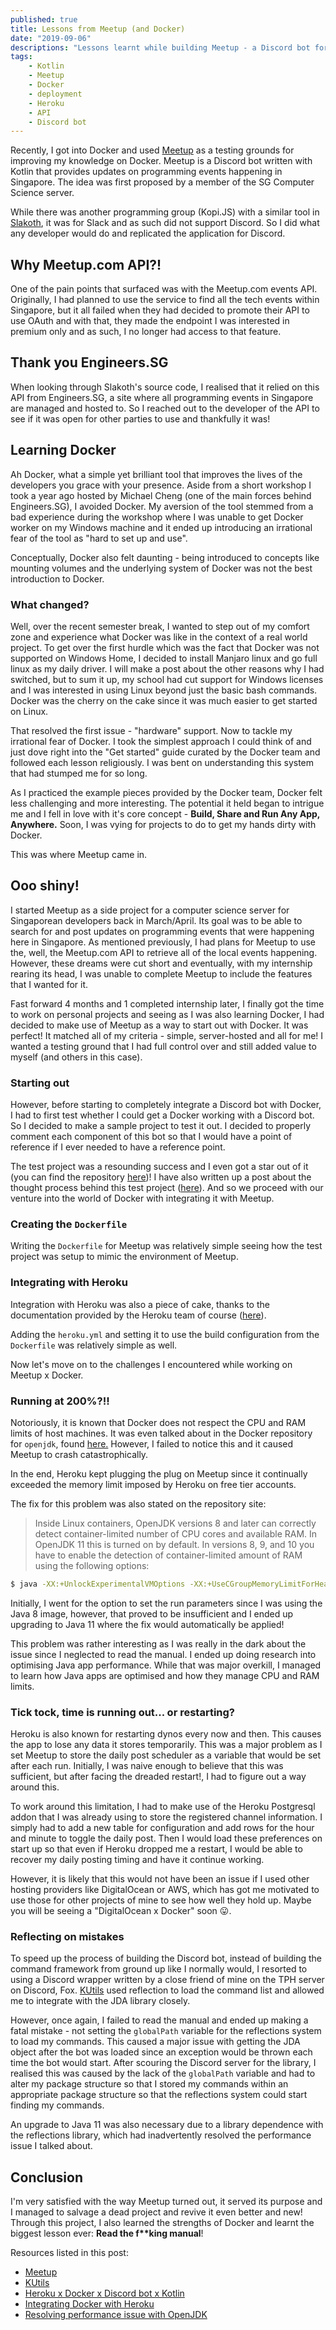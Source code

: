 ```yaml
---
published: true
title: Lessons from Meetup (and Docker)
date: "2019-09-06"
descriptions: "Lessons learnt while building Meetup - a Discord bot for displaying local events"
tags:
    - Kotlin
    - Meetup
    - Docker
    - deployment
    - Heroku
    - API
    - Discord bot
---
```


Recently, I got into Docker and used [Meetup](https://github.com/woojiahao/meetup) as a testing grounds for improving my knowledge on Docker. Meetup is a Discord bot written with Kotlin that provides updates on programming events happening in Singapore. The idea was first proposed by a member of the SG Computer Science server.

While there was another programming group (Kopi.JS) with a similar tool in [Slakoth](https://github.com/cheeaun/slakoth), it was for Slack and as such did not support Discord. So I did what any developer would do and replicated the application for Discord. 

## Why Meetup.com API?!
One of the pain points that surfaced was with the Meetup.com events API. Originally, I had planned to use the service to find all the tech events within Singapore, but it all failed when they had decided to promote their API to use OAuth and with that, they made the endpoint I was interested in premium only and as such, I no longer had access to that feature.

## Thank you Engineers.SG
When looking through Slakoth's source code, I realised that it relied on this API from Engineers.SG, a site where all programming events in Singapore are managed and hosted to. So I reached out to the developer of the API to see if it was open for other parties to use and thankfully it was!

## Learning Docker
Ah Docker, what a simple yet brilliant tool that improves the lives of the developers you grace with your presence. Aside from a short workshop I took a year ago hosted by Michael Cheng (one of the main forces behind Engineers.SG), I avoided Docker. My aversion of the tool stemmed from a bad experience during the workshop where I was unable to get Docker worker on my Windows machine and it ended up introducing an irrational fear of the tool as "hard to set up and use". 

Conceptually, Docker also felt daunting - being introduced to concepts like mounting volumes and the underlying system of Docker was not the best introduction to Docker.

### What changed? 
Well, over the recent semester break, I wanted to step out of my comfort zone and experience what Docker was like in the context of a real world project. To get over the first hurdle which was the fact that Docker was not supported on Windows Home, I decided to install Manjaro linux and go full linux as my daily driver. I will make a post about the other reasons why I had switched, but to sum it up, my school had cut support for Windows licenses and I was interested in using Linux beyond just the basic bash commands. Docker was the cherry on the cake since it was much easier to get started on Linux.

That resolved the first issue - "hardware" support. Now to tackle my irrational fear of Docker. I took the simplest approach I could think of and just dove right into the "Get started" guide curated by the Docker team and followed each lesson religiously. I was bent on understanding this system that had stumped me for so long.

As I practiced the example pieces provided by the Docker team, Docker felt less challenging and more interesting. The potential it held began to intrigue me and I fell in love with it's core concept - **Build, Share and Run Any App, Anywhere.** Soon, I was vying for projects to do to get my hands dirty with Docker. 

This was where Meetup came in.

## Ooo shiny!
I started Meetup as a side project for a computer science server for Singaporean developers back in March/April. Its goal was to be able to search for and post updates on programming events that were happening here in Singapore. As mentioned previously, I had plans for Meetup to use the, well, the Meetup.com API to retrieve all of the local events happening. However, these dreams were cut short and eventually, with my internship rearing its head, I was unable to complete Meetup to include the features that I wanted for it.

Fast forward 4 months and 1 completed internship later, I finally got the time to work on personal projects and seeing as I was also learning Docker, I had decided to make use of Meetup as a way to start out with Docker. It was perfect! It matched all of my criteria - simple, server-hosted and all for me! I wanted a testing ground that I had full control over and still added value to myself (and others in this case). 

### Starting out
However, before starting to completely integrate a Discord bot with Docker, I had to first test whether I could get a Docker working with a Discord bot. So I decided to make a sample project to test it out. I decided to properly comment each component of this bot so that I would have a point of reference if I ever needed to have a reference point. 

The test project was a resounding success and I even got a star out of it (you can find the repository [here](https://github.com/woojiahao/discord-docker))! I have also written up a post about the thought process behind this test project ([here](https://woojiahao.github.io/Heroku-x-Docker-x-Discord-bot-x-Kotlin/)). And so we proceed with our venture into the world of Docker with integrating it with Meetup. 

### Creating the `Dockerfile`
Writing the `Dockerfile` for Meetup was relatively simple seeing how the test project was setup to mimic the environment of Meetup. 

### Integrating with Heroku
Integration with Heroku was also a piece of cake, thanks to the documentation provided by the Heroku team of course ([here](https://devcenter.heroku.com/articles/build-docker-images-heroku-yml)). 

Adding the `heroku.yml` and setting it to use the build configuration from the `Dockerfile` was relatively simple as well.

Now let's move on to the challenges I encountered while working on Meetup x Docker.

### Running at 200%?!!
Notoriously, it is known that Docker does not respect the CPU and RAM limits of host machines. It was even talked about in the Docker repository for `openjdk`, found [here.](https://hub.docker.com/_/openjdk?tab=description) However, I failed to notice this and it caused Meetup to crash catastrophically. 

In the end, Heroku kept plugging the plug on Meetup since it continually exceeded the memory limit imposed by Heroku on free tier accounts.

The fix for this problem was also stated on the repository site:

> Inside Linux containers, OpenJDK versions 8 and later can correctly detect container-limited number of CPU cores and available RAM. In OpenJDK 11 this is turned on by default. In versions 8, 9, and 10 you have to enable the detection of container-limited amount of RAM using the following options:

```bash
$ java -XX:+UnlockExperimentalVMOptions -XX:+UseCGroupMemoryLimitForHeap
```

Initially, I went for the option to set the run parameters since I was using the Java 8 image, however, that proved to be insufficient and I ended up upgrading to Java 11 where the fix would automatically be applied!

This problem was rather interesting as I was really in the dark about the issue since I neglected to read the manual. I ended up doing research into optimising Java app performance. While that was major overkill, I managed to learn how Java apps are optimised and how they manage CPU and RAM limits.

### Tick tock, time is running out... or restarting?
Heroku is also known for restarting dynos every now and then. This causes the app to lose any data it stores temporarily. This was a major problem as I set Meetup to store the daily post scheduler as a variable that would be set after each run. Initially, I was naive enough to believe that this was sufficient, but after facing the dreaded restart!, I had to figure out a way around this.

To work around this limitation, I had to make use of the Heroku Postgresql addon that I was already using to store the registered channel information. I simply had to add a new table for configuration and add rows for the hour and minute to toggle the daily post. Then I would load these preferences on start up so that even if Heroku dropped me a restart, I would be able to recover my daily posting timing and have it continue working.

However, it is likely that this would not have been an issue if I used other hosting providers like DigitalOcean or AWS, which has got me motivated to use those for other projects of mine to see how well they hold up. Maybe you will be seeing a "DigitalOcean x Docker" soon 😛.

### Reflecting on mistakes
To speed up the process of building the Discord bot, instead of building the command framework from ground up like I normally would, I resorted to using a Discord wrapper written by a close friend of mine on the TPH server on Discord, Fox. [KUtils](https://gitlab.com/Aberrantfox/KUtils) used reflection to load the command list and allowed me to integrate with the JDA library closely. 

However, once again, I failed to read the manual and ended up making a fatal mistake - not setting the `globalPath` variable for the reflections system to load my commands. This caused a major issue with getting the JDA object after the bot was loaded since an exception would be thrown each time the bot would start. After scouring the Discord server for the library, I realised this was caused by the lack of the `globalPath` variable and had to alter my package structure so that I stored my commands within an appropriate package structure so that the reflections system could start finding my commands.

An upgrade to Java 11 was also necessary due to a library dependence with the reflections library, which had inadvertently resolved the performance issue I talked about.

## Conclusion
I'm very satisfied with the way Meetup turned out, it served its purpose and I managed to salvage a dead project and revive it even better and new! Through this project, I also learned the strengths of Docker and learnt the biggest lesson ever: **Read the f\*\*king manual**!

Resources listed in this post:
- [Meetup](https://github.com/woojiahao/meetup)
- [KUtils](https://gitlab.com/Aberrantfox/KUtils)
- [Heroku x Docker x Discord bot x Kotlin](https://woojiahao.github.io/Heroku-x-Docker-x-Discord-bot-x-Kotlin/)
- [Integrating Docker with Heroku](https://devcenter.heroku.com/articles/build-docker-images-heroku-yml)
- [Resolving performance issue with OpenJDK](https://hub.docker.com/_/openjdk/)
